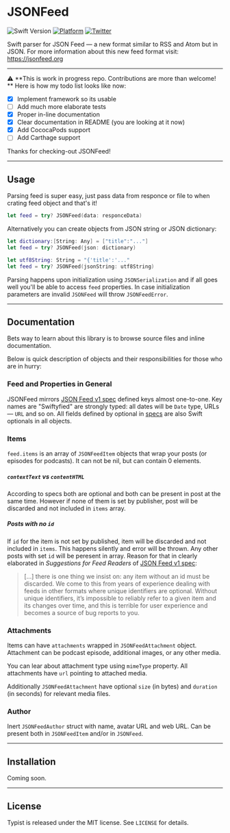 # JSONFeed

![Swift Version](https://img.shields.io/badge/swift-3.0-orange.svg?style=flat)
[![Platform](https://img.shields.io/cocoapods/p/JSONFeed.svg?style=flat)](http://cocoapods.org/pods/Typist)
[![Twitter](https://img.shields.io/badge/twitter-@totocaster-blue.svg)](http://twitter.com/totocaster)

Swift parser for JSON Feed — a new format similar to RSS and Atom but in JSON. For more information about this new feed format visit: https://jsonfeed.org


---

⚠️ **This is work in progress repo. Contributions are more than welcome! ** Here is how my todo list looks like now:

- [x] Implement framework so its usable
- [ ] Add much more elaborate tests
- [x] Proper in-line documentation
- [x] Clear documentation in README (you are looking at it now)
- [x] Add CococaPods support
- [ ] Add Carthage support

Thanks for checking-out JSONFeed!

---

## Usage

Parsing feed is super easy, just pass data from responce or file to when crating feed object and that's it! 

```swift
let feed = try? JSONFeed(data: responceData)
```

Alternatively you can create objects from JSON string or JSON dictionary:

```swift
let dictionary:[String: Any] = ["title":"..."]
let feed = try? JSONFeed(json: dictionary)
```

```swift
let utf8String: String = "{'title':'..."
let feed = try? JSONFeed(jsonString: utf8String)
```

Parsing happens upon initialization using `JSONSerialization` and if all goes well you'll be able to access `feed` properties. In case initialization parameters are invalid `JSONFeed` will throw `JSONFeedError`.

---

## Documentation

Bets way to learn about this library is to browse source files and inline documentation. 

Below is quick description of objects and their responsibilities for those who are in hurry:

### Feed and Properties in General 

JSONFeed mirrors [JSON Feed v1 spec][v1] defined keys almost one-to-one. Key names are "Swiftyfied" are strongly typed: all dates will be `Date` type, URLs — `URL` and so on. All fields defined by optional in [specs][v1] are also Swift optionals in all objects.

### Items

`feed.items` is an array of `JSONFeedItem` objects that wrap your posts (or episodes for podcasts). It can not be nil, but can contain 0 elements.

##### `contextText` vs `contentHTML` 

According to specs both are optional and both can be present in post at the same time. However if none of them is set by publisher, post will be discarded and not included in `items` array.
 
##### Posts with no `id`

If `id` for the item is not set by published, item will be discarded and not included in `items`. This happens silently and error will be thrown. Any other posts with set `id` will be peresent in array. Reason for that in clearly elaborated in _Suggestions for Feed Readers_ of [JSON Feed v1 spec][v1]:

> [...] there is one thing we insist on: any item without an id must be discarded. We come to this from years of experience dealing with feeds in other formats where unique identifiers are optional. Without unique identifiers, it’s impossible to reliably refer to a given item and its changes over time, and this is terrible for user experience and becomes a source of bug reports to you. 


### Attachments

Items can have `attachments` wrapped in `JSONFeedAttachment` object. Attachment can be podcast episode, additional images, or any other media.

You can lear about attachment type using `mimeType` property. All attachments have `url` pointing to attached media.

Additionally `JSONFeedAttachment` have optional `size` (in bytes) and `duration` (in seconds) for relevant media files.

### Author

Inert `JSONFeedAuthor` struct with name, avatar URL and web URL. Can be present both in `JSONFeedItem` and/or in `JSONFeed`.


---

## Installation

Coming soon.


---

## License

Typist is released under the MIT license. See ``LICENSE`` for details.


[v1]: https://jsonfeed.org/version/1